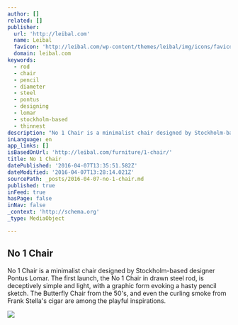 ```yaml
---
author: []
related: []
publisher:
  url: 'http://leibal.com'
  name: Leibal
  favicon: 'http://leibal.com/wp-content/themes/leibal/img/icons/favicon.ico'
  domain: leibal.com
keywords:
  - rod
  - chair
  - pencil
  - diameter
  - steel
  - pontus
  - designing
  - lomar
  - stockholm-based
  - thinnest
description: "No 1 Chair is a minimalist chair designed by Stockholm-based designer Pontus Lomar. The first launch, the No 1 Chair in drawn steel rod, is deceptively simple and light, with a graphic form evoking a hasty pencil sketch. The Butterfly Chair from the 50's, and even the curling smoke from Frank Stella's cigar are among the playful inspirations."
inLanguage: en
app_links: []
isBasedOnUrl: 'http://leibal.com/furniture/1-chair/'
title: No 1 Chair
datePublished: '2016-04-07T13:35:51.582Z'
dateModified: '2016-04-07T13:28:14.021Z'
sourcePath: _posts/2016-04-07-no-1-chair.md
published: true
inFeed: true
hasPage: false
inNav: false
_context: 'http://schema.org'
_type: MediaObject

---
```

<article style=""><h1>No 1 Chair</h1><p>No 1 Chair is a minimalist chair designed by Stockholm-based designer Pontus Lomar. The first launch, the No 1 Chair in drawn steel rod, is deceptively simple and light, with a graphic form evoking a hasty pencil sketch. The Butterfly Chair from the 50's, and even the curling smoke from Frank Stella's cigar are among the playful inspirations.</p><img src="http://leibal.com/wp-content/uploads/2016/02/leibal_no1_lomar_5-366x500.jpg" /></article>